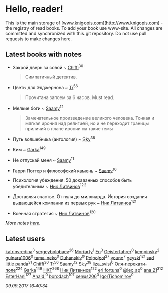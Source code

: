 # Hello, reader!
This is the main storage of [www.knigopis.com](http://www.knigopis.com) - the registry of read books.
To add your book use www-site. All changes are committed and synchronized with this git repository.
Do not use pull requests to make changes here.


## Latest books with notes
* Закрой дверь за совой ~ [Chiffi](users/105/105831994080785626680-google)<sup>30</sup>
    > Симпатичный детектив.

* Цветы для Элджернона ~ [Tr](users/122/12282474-vkontakte)<sup>56</sup>
    > Прочитана запоем за 6 часов. Must read.

* Мелкие боги ~ [Saamy](users/115/115226508-vkontakte)<sup>12</sup>
    > Замечательное произведение великого человека. 
    > Тонкая и мягкая ирония над религией, но и не переходит границы приличий в плане иронии на такие темы

* Путь волшебника (антология) ~ [Sky](users/118/118049897850017649660-google)<sup>38</sup>

* Ким ~ [Garka](users/115/115753719718250012620-google)<sup>149</sup>

* Не отпускай меня ~ [Saamy](users/115/115226508-vkontakte)<sup>11</sup>

* Гарри Поттер и философский камень ~ [Saamy](users/115/115226508-vkontakte)<sup>10</sup>

* Психология убеждения. 50 доказанных способов быть убедительным ~ [Ник Литвинов](users/241/241974816-vkontakte)<sup>122</sup>

* Доставляя счастье. От нуля до миллиарда. История создания выдающейся компании из первых рук ~ [Ник Литвинов](users/241/241974816-vkontakte)<sup>121</sup>

* Военная стратегия ~ [Ник Литвинов](users/241/241974816-vkontakte)<sup>120</sup>


_More notes [here](latest_books_with_notes.md)._


## Latest users
[katrinvredina](users/233/2336755-vkontakte)<sup>3</sup> 
[sergeybolobaev](users/379/37918255-vkontakte)<sup>26</sup> 
[Moriarty](users/224/22419234-vkontakte)<sup>1</sup> 
[En](users/333/333646551-vkontakte)<sup>3</sup> 
[Geisterfahrer](users/279/279594688-vkontakte)<sup>0</sup> 
[kempinsky](users/171/1717865441574584-facebook)<sup>2</sup> 
[gulnara1006](users/524/52490735-vkontakte)<sup>0</sup> 
[tama_neko](users/271/271006760-vkontakte)<sup>0</sup> 
[Duhanskiy](users/112/112719946844423170489-googleplus)<sup>0</sup> 
[Polpolpol](users/103/103995186316826099543-google)<sup>27</sup> 
[youno](users/302/302928912-vkontakte)<sup>7</sup> 
[geyski](users/221/221959664-vkontakte)<sup>121</sup> 
[sad little panda](users/188/1882525281990290-facebook)<sup>31</sup> 
[Chiffi](users/105/105831994080785626680-google)<sup>30</sup> 
[Tr](users/122/12282474-vkontakte)<sup>56</sup> 
[Saamy](users/115/115226508-vkontakte)<sup>12</sup> 
[Sky](users/118/118049897850017649660-google)<sup>38</sup> 
[liza_svist](users/608/6086605-vkontakte)<sup>0</sup> 
[Оля-перекати-поле](users/108/10848515355906827860-mailru)<sup>224</sup> 
[Garka](users/115/115753719718250012620-google)<sup>149</sup> 
[HXT](users/100/100002563462782-facebook)<sup>268</sup> 
[Ник Литвинов](users/241/241974816-vkontakte)<sup>122</sup> 
[eri.fortuna](users/415/415025882-vkontakte)<sup>0</sup> 
[@lex_ap](users/202/2023503321218070-facebook)<sup>0</sup> 
[ana.21](users/107/107655526900000657481-google)<sup>312</sup> 
[EsterHani](users/305/30558181-vkontakte)<sup>127</sup> 
[Anaid ](users/251/251826667-vkontakte)<sup>0</sup> 
[borodach](users/157/15706320-vkontakte)<sup>107</sup> 
[xenus206](users/468/4688100-vkontakte)<sup>0</sup> 
[IgorTichomirov](users/431/431531313-vkontakte)<sup>0</sup> 


_09.09.2017 16:40:34_
